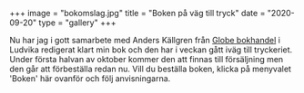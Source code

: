+++
image = "bokomslag.jpg"
title = "Boken på väg till tryck"
date = "2020-09-20"
type = "gallery"
+++

Nu har jag i gott samarbete med Anders Källgren från [Globe bokhandel](https://www.globebokhandel.se/) i Ludvika redigerat klart min bok och den har i veckan gått iväg till tryckeriet. Under första halvan av oktober kommer den att finnas till försäljning men den går att förbeställa redan nu. Vill du beställa boken, klicka på menyvalet 'Boken' här ovanför och följ anvisningarna.

